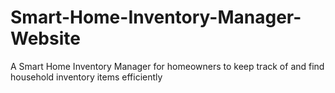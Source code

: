 # Smart-Home-Inventory-Manager-Website
A Smart Home Inventory Manager for homeowners to keep track of and find household inventory items efficiently
